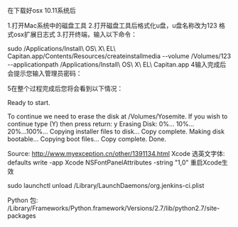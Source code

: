 在下载好osx 10.11系统后
 
 
1.打开Mac系统中的磁盘工具
2.打开磁盘工具后格式化u盘，u盘名称改为123 格式osx扩展日志式
3.打开终端，输入以下命令：
 
sudo /Applications/Install\ OS\ X\ EL\ Capitan.app/Contents/Resources/createinstallmedia --volume /Volumes/123 --applicationpath /Applications/Install\ OS\ X\ EL\ Capitan.app
4输入完成后会提示您输入管理员密码：

5在整个过程完成后您将会看到以下情况：

 
 
Ready to start.
 
To continue we need to erase the disk at /Volumes/Yosemite.
If you wish to continue type (Y) then press return: y
Erasing Disk: 0%... 10%... 20%...100%...
Copying installer files to disk...
Copy complete.
Making disk bootable…
Copying boot files…
Copy complete.
Done.


Source: http://www.myexception.cn/other/1391134.html
Xcode 选英文字体: defaults write -app Xcode NSFontPanelAttributes -string "1,0" 
重启Xcode生效


sudo launchctl unload /Library/LaunchDaemons/org.jenkins-ci.plist

Python 包:
/Library/Frameworks/Python.framework/Versions/2.7/lib/python2.7/site-packages